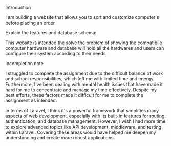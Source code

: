 Introduction

I am building a website that allows you to sort and customize computer's before placing an order

Explain the features and database schema:

This website is intended the solve the problem of showing the compatibile computer hardware and database will hold all the hardwares and users can configure their system according to their needs. 

Incompletion note

I struggled to complete the assignment due to the difficult balance of work and school responsibilities, which left me with limited time and energy. Furthermore, I've been dealing with mental health issues that have made it hard for me to concentrate and manage my time effectively. Despite my best efforts, these factors made it difficult for me to complete the assignment as intended.

In terms of Laravel, I think it's a powerful framework that simplifies many aspects of web development, especially with its built-in features for routing, authentication, and database management. However, I wish I had more time to explore advanced topics like API development, middleware, and testing within Laravel. Covering these areas would have helped me deepen my understanding and create more robust applications.
